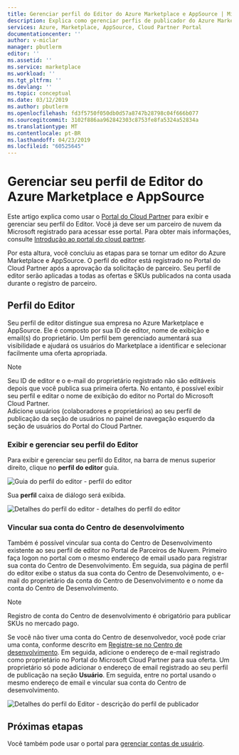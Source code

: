 ```yaml
---
title: Gerenciar perfil do Editor do Azure Marketplace e AppSource | Microsoft Docs
description: Explica como gerenciar perfis de publicador do Azure Marketplace e AppSource
services: Azure, Marketplace, AppSource, Cloud Partner Portal
documentationcenter: ''
author: v-miclar
manager: pbutlerm
editor: ''
ms.assetid: ''
ms.service: marketplace
ms.workload: ''
ms.tgt_pltfrm: ''
ms.devlang: ''
ms.topic: conceptual
ms.date: 03/12/2019
ms.author: pbutlerm
ms.openlocfilehash: fd3f5750f050db0d57a8747b28798c04f666b077
ms.sourcegitcommit: 3102f886aa962842303c8753fe8fa5324a52834a
ms.translationtype: MT
ms.contentlocale: pt-BR
ms.lasthandoff: 04/23/2019
ms.locfileid: "60525645"
---
```

# <a name="manage-your-azure-marketplace-and-appsource-publisher-profile"></a>Gerenciar seu perfil de Editor do Azure Marketplace e AppSource

Este artigo explica como usar o [Portal do Cloud Partner](https://cloudpartner.azure.com/) para exibir e gerenciar seu perfil do Editor.  Você já deve ser um parceiro de nuvem da Microsoft registrado para acessar esse portal.  Para obter mais informações, consulte [Introdução ao portal do cloud partner](../../cloud-partner-portal-orig/cloud-partner-portal-getting-started-with-the-cloud-partner-portal.md).

Por esta altura, você concluiu as etapas para se tornar um editor do Azure Marketplace e AppSource. O perfil do editor está registrado no Portal do Cloud Partner após a aprovação da solicitação de parceiro. Seu perfil de editor serão aplicadas a todas as ofertas e SKUs publicados na conta usada durante o registro de parceiro.


## <a name="publisher-profile"></a>Perfil do Editor

Seu perfil de editor distingue sua empresa no Azure Marketplace e AppSource. Ele é composto por sua ID de editor, nome de exibição e email(s) do proprietário. Um perfil bem gerenciado aumentará sua visibilidade e ajudará os usuários do Marketplace a identificar e selecionar facilmente uma oferta apropriada.

> [!NOTE]
> Seu ID de editor e o e-mail do proprietário registrado não são editáveis depois que você publica sua primeira oferta. No entanto, é possível exibir seu perfil e editar o nome de exibição do editor no Portal do Microsoft Cloud Partner.  <br/>
> Adicione usuários (colaboradores e proprietários) ao seu perfil de publicação da seção de usuários no painel de navegação esquerdo da seção de usuários do Portal do Cloud Partner.


### <a name="view-and-manage-your-publisher-profile"></a>Exibir e gerenciar seu perfil do Editor

Para exibir e gerenciar seu perfil do Editor, na barra de menus superior direito, clique no **perfil do editor** guia.

![Guia do perfil do editor - perfil do editor](./media/publisherprofilenew.png)

Sua **perfil** caixa de diálogo será exibida.

![Detalhes do perfil do editor - detalhes do perfil do editor](./media/publisherprofiledetails.png)


### <a name="link-your-dev-center-account"></a>Vincular sua conta do Centro de desenvolvimento

Também é possível vincular sua conta do Centro de Desenvolvimento existente ao seu perfil de editor no Portal de Parceiros de Nuvem.  Primeiro faça logon no portal com o mesmo endereço de email usado para registrar sua conta do Centro de Desenvolvimento. Em seguida, sua página de perfil do editor exibe o status da sua conta do Centro de Desenvolvimento, o e-mail do proprietário da conta do Centro de Desenvolvimento e o nome da conta do Centro de Desenvolvimento.

> [!NOTE]
> Registro de conta do Centro de desenvolvimento é obrigatório para publicar SKUs no mercado pago.

Se você não tiver uma conta do Centro de desenvolvedor, você pode criar uma conta, conforme descrito em [Registre-se no Centro de desenvolvimento](../../register-dev-center.md).  Em seguida, adicione o endereço de e-mail registrado como proprietário no Portal do Microsoft Cloud Partner para sua oferta. Um proprietário só pode adicionar o endereço de email registrado ao seu perfil de publicação na seção **Usuário**. Em seguida, entre no portal usando o mesmo endereço de email e vincular sua conta do Centro de desenvolvimento.

![Detalhes do perfil do Editor - descrição do perfil de publicador](./media/publisherprofiledescription.png)


## <a name="next-steps"></a>Próximas etapas

Você também pode usar o portal para [gerenciar contas de usuário](./cpp-manage-users.md).
